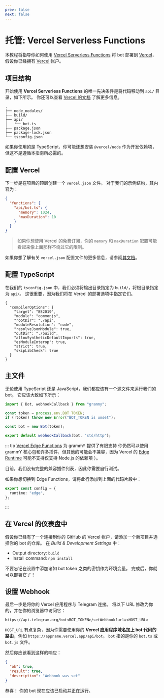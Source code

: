 ```yaml
---
prev: false
next: false
---
```


# 托管: Vercel Serverless Functions

本教程将指导你如何使用 [Vercel Serverless Functions](https://vercel.com/docs/functions) 将 bot 部署到 [Vercel](https://vercel.com/)，假设你已经拥有 [Vercel](https://vercel.com) 帐户。

## 项目结构

开始使用 **Vercel Serverless Functions** 的唯一先决条件是将代码移动到 `api/` 目录，如下所示。
你还可以查看 [Vercel 的文档](https://vercel.com/docs/functions/quickstart) 了解更多信息。

```asciiart:no-line-numbers
.
├── node_modules/
├── build/
├── api/
│   └── bot.ts
├── package.json
├── package-lock.json
└── tsconfig.json
```

如果你使用的是 TypeScript，你可能还想安装 `@vercel/node` 作为开发依赖项，但这不是遵循本指南所必需的。

## 配置 Vercel

下一步是在项目的顶层创建一个 `vercel.json` 文件。
对于我们的示例结构，其内容为：

```json
{
  "functions": {
    "api/bot.ts": {
      "memory": 1024,
      "maxDuration": 10
    }
  }
}
```

> 如果你想使用 Vercel 的免费订阅，你的 `memory` 和 `maxDuration` 配置可能看起来像上面那样不绕过它的限制。

如果你想了解有关 `vercel.json` 配置文件的更多信息，请参阅[其文档](https://vercel.com/docs/projects/project-configuration)。

## 配置 TypeScript

在我们的 `tsconfig.json` 中，我们必须将输出目录指定为 `build/`，将根目录指定为 `api/`。
这很重要，因为我们将在 Vercel 的部署选项中指定它们。

```json{5,8}
{
  "compilerOptions": {
    "target": "ES2019",
    "module": "commonjs",
    "rootDir": "./api",
    "moduleResolution": "node",
    "resolveJsonModule": true,
    "outDir": "./build",
    "allowSyntheticDefaultImports": true,
    "esModuleInterop": true,
    "strict": true,
    "skipLibCheck": true
  }
}
```

## 主文件

无论使用 TypeScript 还是 JavaScript，我们都应该有一个源文件来运行我们的 bot。
它应该大致如下所示：

```ts
import { Bot, webhookCallback } from "grammy";

const token = process.env.BOT_TOKEN;
if (!token) throw new Error("BOT_TOKEN is unset");

const bot = new Bot(token);

export default webhookCallback(bot, "std/http");
```

::: tip [Vercel Edge Functions](https://vercel.com/docs/functions) 为 grammY 提供了有限支持
你仍然可以使用 grammY 核心包和许多插件，但其他的可能会不兼容，因为 Vercel 的 [Edge Runtime](https://edge-runtime.vercel.app) 可能不支持仅支持 Node.js 的依赖项 ）。

目前，我们没有完整的兼容插件列表，因此你需要自行测试。

如果你想切换到 Edge Functions，请将此行添加到上面的代码片段中：

```ts
export const config = {
  runtime: "edge",
};
```

:::

## 在 Vercel 的仪表盘中

假设你已经有了一个连接到你的 GitHub 的 Vercel 帐户，请添加一个新项目并选择你的 bot 的仓库。
在 _Build & Development Settings_ 中：

- Output directory: `build`
- Install command: `npm install`

不要忘记在设置中添加诸如 bot token 之类的密钥作为环境变量。
完成后，你就可以部署它了！

## 设置 Webhook

最后一步是将你的 Vercel 应用程序与 Telegram 连接。
将以下 URL 修改为你的，并在你的浏览器中访问它：

```text
https://api.telegram.org/bot<BOT_TOKEN>/setWebhook?url=<HOST_URL>
```

`HOST_URL` 有点复杂，因为你需要使用你的 **Vercel 应用程序域名加上 bot 代码的路由**，例如 `https://appname.vercel.app/api/bot`。
`bot` 指的是你的 `bot.ts` 或 `bot.js` 文件。

然后你应该看到这样的响应：

```json
{
  "ok": true,
  "result": true,
  "description": "Webhook was set"
}
```

恭喜！
你的 bot 现在应该已启动并正在运行。
